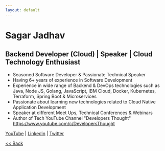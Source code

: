 ```yaml
---
layout: default
---
```


# Sagar Jadhav
## Backend Developer (Cloud) | Speaker | Cloud Technology Enthusiast

- Seasoned Software Developer & Passionate Technical Speaker
- Having 6+ years of experience in Software Development
- Experience in wide range of Backend & DevOps technologies such as Java, Node JS, Golang, JavaScript, IBM Cloud, Docker, Kubernetes, Terraform, Spring Boot & Microservices
- Passionate about learning new technologies related to Cloud Native Application Development
- Speaker at different Meet Ups, Technical Conferences & Webinars
- Author of Tech YouTube Channel "Developers Thought" https://www.youtube.com/c/DevelopersThought

[YouTube](https://bit.ly/2zmBG31) | [Linkedin](https://www.linkedin.com/in/SagarJadhv23) | [Twitter](https://twitter.com/SagarJadhv23)

[<< Back](./)